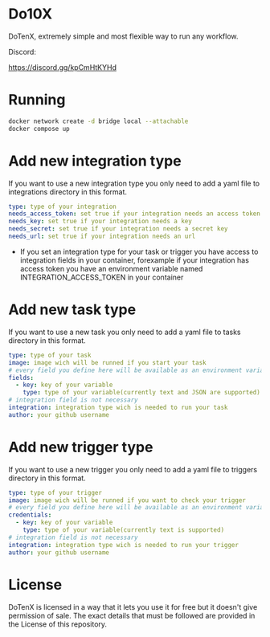 # Do10X
DoTenX, extremely simple and most flexible way to run any workflow.


Discord:

https://discord.gg/kpCmHtKYHd



# Running

``` bash
docker network create -d bridge local --attachable
docker compose up
```

# Add new integration type

If you want to use a new integration type you only need to add a yaml file 
to integrations directory in this format.
``` yaml
type: type of your integration
needs_access_token: set true if your integration needs an access token
needs_key: set true if your integration needs a key
needs_secret: set true if your integration needs a secret key
needs_url: set true if your integration needs an url
```
* If you set an integration type for your task or trigger you have access to integration fields in your container, forexample if your integration has access token you have an environment variable named INTEGRATION_ACCESS_TOKEN in your container

# Add new task type

If you want to use a new task you only need to add a yaml file 
to tasks directory in this format.
``` yaml
type: type of your task
image: image wich will be runned if you start your task
# every field you define here will be available as an environment variable in container with the same key
fields:
  - key: key of your variable
    type: type of your variable(currently text and JSON are supported)
# integration field is not necessary
integration: integration type wich is needed to run your task
author: your github username 
```

# Add new trigger type

If you want to use a new trigger you only need to add a yaml file 
to triggers directory in this format.
``` yaml
type: type of your trigger
image: image wich will be runned if you want to check your trigger
# every field you define here will be available as an environment variable in container with the same key
credentials:
  - key: key of your variable
    type: type of your variable(currently text is supported)
# integration field is not necessary
integration: integration type wich is needed to run your trigger
author: your github username 
```

# License 
DoTenX is licensed in a way that it lets you use it for free but it doesn't give permission of sale.
The exact details that must be followed are provided in the License of this repository.
